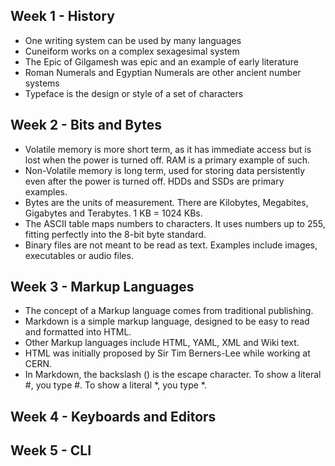 ## Week 1 - History
- One writing system can be used by many languages
- Cuneiform works on a complex sexagesimal system
- The Epic of Gilgamesh was epic and an example of early literature
- Roman Numerals and Egyptian Numerals are other ancient number systems
- Typeface is the design or style of a set of characters
## Week 2 - Bits and Bytes
- Volatile memory is more short term, as it has immediate access but is lost when the power is turned off. RAM is a primary example of such.
- Non-Volatile memory is long term, used for storing data persistently even after the power is turned off. HDDs and SSDs are primary examples.
- Bytes are the units of measurement. There are Kilobytes, Megabites, Gigabytes and Terabytes. 1 KB = 1024 KBs.
- The ASCII table maps numbers to characters. It uses numbers up to 255, fitting perfectly into the 8-bit byte standard.
- Binary files are not meant to be read as text. Examples include images, executables or audio files.
## Week 3 - Markup Languages
- The concept of a Markup language comes from traditional publishing.
- Markdown is a simple markup language, designed to be easy to read and formatted into HTML.
- Other Markup languages include HTML, YAML, XML and Wiki text.
- HTML was initially proposed by Sir Tim Berners-Lee while working at CERN.
- In Markdown, the backslash (\) is the escape character. To show a literal #, you type \#. To show a literal *, you type \*.
## Week 4 - Keyboards and Editors

## Week 5 - CLI
